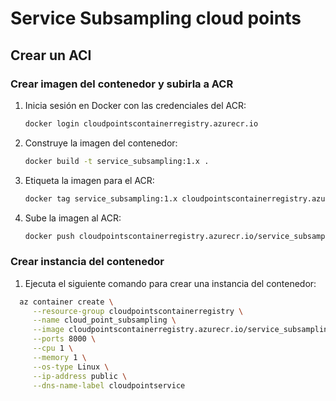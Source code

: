# Service Subsampling cloud points

## Crear un ACI

### Crear imagen del contenedor y subirla a ACR

1. Inicia sesión en Docker con las credenciales del ACR:
   ```sh
   docker login cloudpointscontainerregistry.azurecr.io 
   ```
2. Construye la imagen del contenedor:
   ```sh
   docker build -t service_subsampling:1.x .
   ```
3. Etiqueta la imagen para el ACR:
   ```sh
   docker tag service_subsampling:1.x cloudpointscontainerregistry.azurecr.io/service_subsampling:1.x
   ```
4. Sube la imagen al ACR:
   ```sh
   docker push cloudpointscontainerregistry.azurecr.io/service_subsampling:1.x
   ```

### Crear instancia del contenedor

1. Ejecuta el siguiente comando para crear una instancia del contenedor:

```sh
  az container create \
     --resource-group cloudpointscontainerregistry \
     --name cloud_point_subsampling \
     --image cloudpointscontainerregistry.azurecr.io/service_subsampling \
     --ports 8000 \
     --cpu 1 \
     --memory 1 \
     --os-type Linux \
     --ip-address public \
     --dns-name-label cloudpointservice
```

